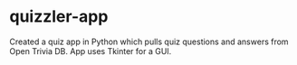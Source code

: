 # quizzler-app
Created a quiz app in Python which pulls quiz questions and answers from Open Trivia DB. App uses Tkinter for a GUI.
